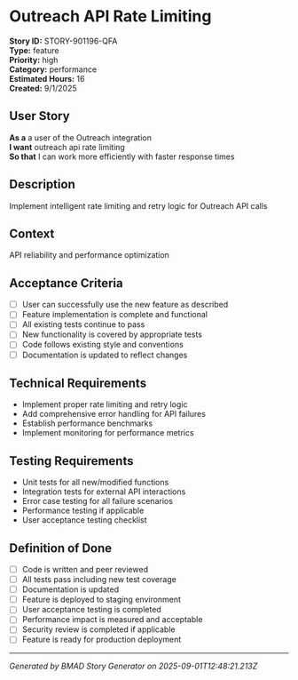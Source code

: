 # Outreach API Rate Limiting

**Story ID:** STORY-901196-QFA  
**Type:** feature  
**Priority:** high  
**Category:** performance  
**Estimated Hours:** 16  
**Created:** 9/1/2025

## User Story

**As a** a user of the Outreach integration  
**I want** outreach api rate limiting  
**So that** I can work more efficiently with faster response times

## Description

Implement intelligent rate limiting and retry logic for Outreach API calls

## Context

API reliability and performance optimization

## Acceptance Criteria

- [ ] User can successfully use the new feature as described
- [ ] Feature implementation is complete and functional
- [ ] All existing tests continue to pass
- [ ] New functionality is covered by appropriate tests
- [ ] Code follows existing style and conventions
- [ ] Documentation is updated to reflect changes

## Technical Requirements

- Implement proper rate limiting and retry logic
- Add comprehensive error handling for API failures
- Establish performance benchmarks
- Implement monitoring for performance metrics

## Testing Requirements

- Unit tests for all new/modified functions
- Integration tests for external API interactions
- Error case testing for all failure scenarios
- Performance testing if applicable
- User acceptance testing checklist

## Definition of Done

- [ ] Code is written and peer reviewed
- [ ] All tests pass including new test coverage
- [ ] Documentation is updated
- [ ] Feature is deployed to staging environment
- [ ] User acceptance testing is completed
- [ ] Performance impact is measured and acceptable
- [ ] Security review is completed if applicable
- [ ] Feature is ready for production deployment

---

*Generated by BMAD Story Generator on 2025-09-01T12:48:21.213Z*
